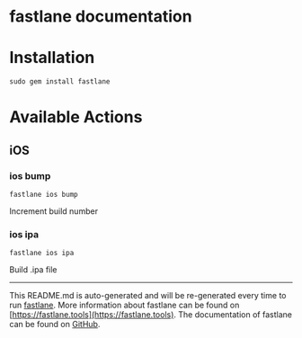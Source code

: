 fastlane documentation
================
# Installation
```
sudo gem install fastlane
```
# Available Actions
## iOS
### ios bump
```
fastlane ios bump
```
Increment build number
### ios ipa
```
fastlane ios ipa
```
Build .ipa file

----

This README.md is auto-generated and will be re-generated every time to run [fastlane](https://fastlane.tools).
More information about fastlane can be found on [https://fastlane.tools](https://fastlane.tools).
The documentation of fastlane can be found on [GitHub](https://github.com/fastlane/fastlane/tree/master/fastlane).